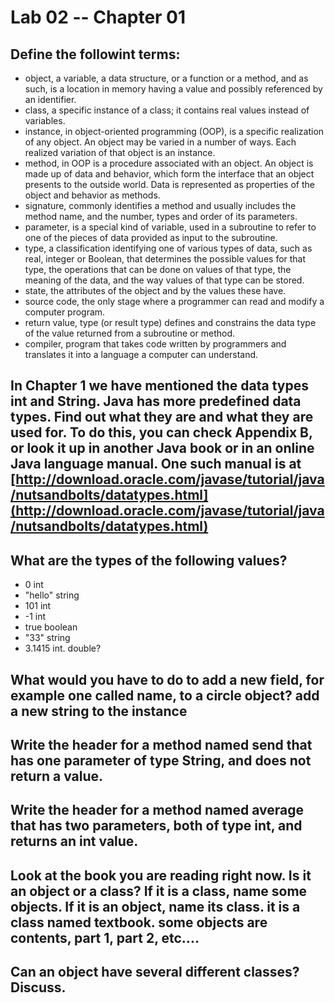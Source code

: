 # Lab 02 -- Chapter 01

## Define the followint terms:
* object, a variable, a data structure, or a function or a method, and as such, is a location in memory having a value and possibly referenced by an identifier.
* class, a specific instance of a class; it contains real values instead of variables.
* instance, in object-oriented programming (OOP), is a specific realization of any object. An object may be varied in a number of ways. Each realized variation of that object is an instance.
* method, in OOP is a procedure associated with an object. An object is made up of data and behavior, which form the interface that an object presents to the outside world. Data is represented as properties of the object and behavior as methods.
* signature, commonly identifies a method and usually includes the method name, and the number, types and order of its parameters.
* parameter, is a special kind of variable, used in a subroutine to refer to one of the pieces of data provided as input to the subroutine.
* type, a classification identifying one of various types of data, such as real, integer or Boolean, that determines the possible values for that type, the operations that can be done on values of that type, the meaning of the data, and the way values of that type can be stored.
* state, the attributes of the object and by the values these have.
* source code, the only stage where a programmer can read and modify a computer program.
* return value, type (or result type) defines and constrains the data type of the value returned from a subroutine or method.
* compiler,  program that takes code written by programmers and translates it into a language a computer can understand.

## In Chapter 1 we have mentioned the data types int and String. Java has more predefined data types. Find out what they are and what they are used for. To do this, you can check Appendix B, or look it up in another Java book or in an online Java language manual. One such manual is at [http://download.oracle.com/javase/tutorial/java/nutsandbolts/datatypes.html](http://download.oracle.com/javase/tutorial/java/nutsandbolts/datatypes.html)

## What are the types of the following values?

* 0 int
* "hello" string
* 101 int
* -1 int
* true boolean
* "33" string
* 3.1415 int. double?

## What would you have to do to add a new field, for example one called name, to a circle object? add a new string to the instance

## Write the header for a method named send that has one parameter of type String, and does not return a value.

## Write the header for a method named average that has two parameters, both of type int, and returns an int value.

## Look at the book you are reading right now. Is it an object or a class? If it is a class, name some objects. If it is an object, name its class. it is a class named textbook. some objects are contents, part 1, part 2, etc....

## Can an object have several different classes? Discuss. 
